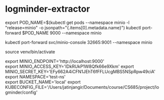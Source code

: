 # logminder-extractor


export POD_NAME=$(kubectl get pods --namespace minio -l "release=minio" -o jsonpath="{.items[0].metadata.name}")
kubectl port-forward $POD_NAME 9000 --namespace minio 
 
 
 kubectl port-forward svc/minio-console 32665:9001 --namespace minio

source venv/bin/activate   

 export MINIO_ENDPOINT='http://localhost:9000'                                                
export MINIO_ACCESS_KEY='IDkRUkP1W8Qfk66e9Xkm'
export MINIO_SECRET_KEY='EFy662A4iCFN1JEhT6fFFLUcgMBS5NSpRpw49ciA'
export NAMESPACE='test-ns'                                                                 
export BUCKET_NAME='local'
export KUBECONFIG_FILE='/Users/jatinjangir/Documents/course/CS685/project/logminder/config'